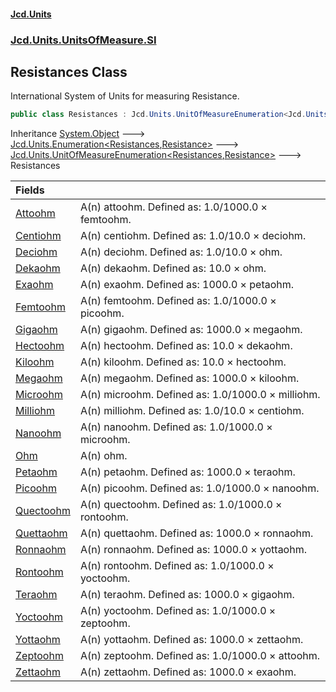 #### [Jcd.Units](index.md 'index')
### [Jcd.Units.UnitsOfMeasure.SI](Jcd.Units.UnitsOfMeasure.SI.md 'Jcd.Units.UnitsOfMeasure.SI')

## Resistances Class

International System of Units for measuring Resistance.

```csharp
public class Resistances : Jcd.Units.UnitOfMeasureEnumeration<Jcd.Units.UnitsOfMeasure.SI.Resistances, Jcd.Units.UnitTypes.Resistance>
```

Inheritance [System.Object](https://docs.microsoft.com/en-us/dotnet/api/System.Object 'System.Object') &#129106; [Jcd.Units.Enumeration&lt;](Enumeration_TEnumeration,T_.md 'Jcd.Units.Enumeration<TEnumeration,T>')[Resistances](Resistances.md 'Jcd.Units.UnitsOfMeasure.SI.Resistances')[,](Enumeration_TEnumeration,T_.md 'Jcd.Units.Enumeration<TEnumeration,T>')[Resistance](Resistance.md 'Jcd.Units.UnitTypes.Resistance')[&gt;](Enumeration_TEnumeration,T_.md 'Jcd.Units.Enumeration<TEnumeration,T>') &#129106; [Jcd.Units.UnitOfMeasureEnumeration&lt;](UnitOfMeasureEnumeration_TEnumeration,T_.md 'Jcd.Units.UnitOfMeasureEnumeration<TEnumeration,T>')[Resistances](Resistances.md 'Jcd.Units.UnitsOfMeasure.SI.Resistances')[,](UnitOfMeasureEnumeration_TEnumeration,T_.md 'Jcd.Units.UnitOfMeasureEnumeration<TEnumeration,T>')[Resistance](Resistance.md 'Jcd.Units.UnitTypes.Resistance')[&gt;](UnitOfMeasureEnumeration_TEnumeration,T_.md 'Jcd.Units.UnitOfMeasureEnumeration<TEnumeration,T>') &#129106; Resistances

| Fields | |
| :--- | :--- |
| [Attoohm](Resistances.Attoohm.md 'Jcd.Units.UnitsOfMeasure.SI.Resistances.Attoohm') | A(n) attoohm. Defined as: 1.0/1000.0 × femtoohm. |
| [Centiohm](Resistances.Centiohm.md 'Jcd.Units.UnitsOfMeasure.SI.Resistances.Centiohm') | A(n) centiohm. Defined as: 1.0/10.0 × deciohm. |
| [Deciohm](Resistances.Deciohm.md 'Jcd.Units.UnitsOfMeasure.SI.Resistances.Deciohm') | A(n) deciohm. Defined as: 1.0/10.0 × ohm. |
| [Dekaohm](Resistances.Dekaohm.md 'Jcd.Units.UnitsOfMeasure.SI.Resistances.Dekaohm') | A(n) dekaohm. Defined as: 10.0 × ohm. |
| [Exaohm](Resistances.Exaohm.md 'Jcd.Units.UnitsOfMeasure.SI.Resistances.Exaohm') | A(n) exaohm. Defined as: 1000.0 × petaohm. |
| [Femtoohm](Resistances.Femtoohm.md 'Jcd.Units.UnitsOfMeasure.SI.Resistances.Femtoohm') | A(n) femtoohm. Defined as: 1.0/1000.0 × picoohm. |
| [Gigaohm](Resistances.Gigaohm.md 'Jcd.Units.UnitsOfMeasure.SI.Resistances.Gigaohm') | A(n) gigaohm. Defined as: 1000.0 × megaohm. |
| [Hectoohm](Resistances.Hectoohm.md 'Jcd.Units.UnitsOfMeasure.SI.Resistances.Hectoohm') | A(n) hectoohm. Defined as: 10.0 × dekaohm. |
| [Kiloohm](Resistances.Kiloohm.md 'Jcd.Units.UnitsOfMeasure.SI.Resistances.Kiloohm') | A(n) kiloohm. Defined as: 10.0 × hectoohm. |
| [Megaohm](Resistances.Megaohm.md 'Jcd.Units.UnitsOfMeasure.SI.Resistances.Megaohm') | A(n) megaohm. Defined as: 1000.0 × kiloohm. |
| [Microohm](Resistances.Microohm.md 'Jcd.Units.UnitsOfMeasure.SI.Resistances.Microohm') | A(n) microohm. Defined as: 1.0/1000.0 × milliohm. |
| [Milliohm](Resistances.Milliohm.md 'Jcd.Units.UnitsOfMeasure.SI.Resistances.Milliohm') | A(n) milliohm. Defined as: 1.0/10.0 × centiohm. |
| [Nanoohm](Resistances.Nanoohm.md 'Jcd.Units.UnitsOfMeasure.SI.Resistances.Nanoohm') | A(n) nanoohm. Defined as: 1.0/1000.0 × microohm. |
| [Ohm](Resistances.Ohm.md 'Jcd.Units.UnitsOfMeasure.SI.Resistances.Ohm') | A(n) ohm. |
| [Petaohm](Resistances.Petaohm.md 'Jcd.Units.UnitsOfMeasure.SI.Resistances.Petaohm') | A(n) petaohm. Defined as: 1000.0 × teraohm. |
| [Picoohm](Resistances.Picoohm.md 'Jcd.Units.UnitsOfMeasure.SI.Resistances.Picoohm') | A(n) picoohm. Defined as: 1.0/1000.0 × nanoohm. |
| [Quectoohm](Resistances.Quectoohm.md 'Jcd.Units.UnitsOfMeasure.SI.Resistances.Quectoohm') | A(n) quectoohm. Defined as: 1.0/1000.0 × rontoohm. |
| [Quettaohm](Resistances.Quettaohm.md 'Jcd.Units.UnitsOfMeasure.SI.Resistances.Quettaohm') | A(n) quettaohm. Defined as: 1000.0 × ronnaohm. |
| [Ronnaohm](Resistances.Ronnaohm.md 'Jcd.Units.UnitsOfMeasure.SI.Resistances.Ronnaohm') | A(n) ronnaohm. Defined as: 1000.0 × yottaohm. |
| [Rontoohm](Resistances.Rontoohm.md 'Jcd.Units.UnitsOfMeasure.SI.Resistances.Rontoohm') | A(n) rontoohm. Defined as: 1.0/1000.0 × yoctoohm. |
| [Teraohm](Resistances.Teraohm.md 'Jcd.Units.UnitsOfMeasure.SI.Resistances.Teraohm') | A(n) teraohm. Defined as: 1000.0 × gigaohm. |
| [Yoctoohm](Resistances.Yoctoohm.md 'Jcd.Units.UnitsOfMeasure.SI.Resistances.Yoctoohm') | A(n) yoctoohm. Defined as: 1.0/1000.0 × zeptoohm. |
| [Yottaohm](Resistances.Yottaohm.md 'Jcd.Units.UnitsOfMeasure.SI.Resistances.Yottaohm') | A(n) yottaohm. Defined as: 1000.0 × zettaohm. |
| [Zeptoohm](Resistances.Zeptoohm.md 'Jcd.Units.UnitsOfMeasure.SI.Resistances.Zeptoohm') | A(n) zeptoohm. Defined as: 1.0/1000.0 × attoohm. |
| [Zettaohm](Resistances.Zettaohm.md 'Jcd.Units.UnitsOfMeasure.SI.Resistances.Zettaohm') | A(n) zettaohm. Defined as: 1000.0 × exaohm. |
